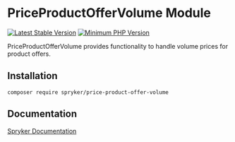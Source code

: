 # PriceProductOfferVolume Module
[![Latest Stable Version](https://poser.pugx.org/spryker/price-product-offer-volume/v/stable.svg)](https://packagist.org/packages/spryker/price-product-offer-volume)
[![Minimum PHP Version](https://img.shields.io/badge/php-%3E%3D%207.4-8892BF.svg)](https://php.net/)

PriceProductOfferVolume provides functionality to handle volume prices for product offers.

## Installation

```
composer require spryker/price-product-offer-volume
```

## Documentation

[Spryker Documentation](https://academy.spryker.com/developing_with_spryker/module_guide/modules.html)
